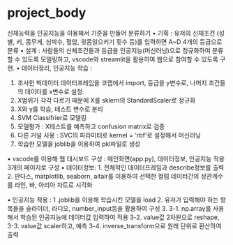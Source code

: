 # project_body
신체능력을 인공지능을 이용해서 기준을 만들어 분류하기
• 기획 : 유저의 신체조건 (성별, 키, 몸무게, 심박수, 혈압, 윗몸일으키기 횟수 등)를 입력하면 A~D 4개의 등급으로 분류
• 설계 : 사람들의 신체조건들과 등급을 인공지능(머신러닝)으로 정규화하여 분류할 수 있도록 모델링하고, vscode와 streamlit을 활용하여 웹으로 참여할 수 있도록 구현.
• 데이터정리, 인공지능 학습 : 
1. 조사한 빅데이터 데이터프레임을 코랩에서 import, 등급을 y변수로, 나머지 조건들의 데이터를 x변수로 설정. 
2. X범위가 각각 다르기 때문에 X를 sklern의 StandardScaler로 정규화
3. X와 y를 학습, 테스트 변수로 분리
4. SVM Classifrier로 모델링 
5. 모델평가 : X테스트를 예측하고 confusion matrix로 검증
6. 다른 커널 사용 : SVC의 파라미터로 kernel = 'rbf'로 설정해서 머신러닝
7. 학습한 모델을 joblib을 이용하여 pkl파일로 생성

• vscode를 이용해 웹 대시보드 구성 : 메인화면(app.py), 데이터정보, 인공지능 적용 3개의 페이지로 구성
• 데이터정보: 1. 전체적인 데이터프레임과 describe정보를 출력
2. 판다스, matplotlib, seaborn, aitair를 이용하여 선택한 컬럼 데이터간의 상관계수를 라인, 바, 아리아 차트로 시각화

• 인공지능 적용 : 1 .joblib을 이용해 학습시킨 모델을 load
2. 유저가 입력해야 하는 항목들을 슬라이더, 라디오, number_input등을 활용하여 구성
3. 
3-1. np.array를 사용해서 학습된 인공지능에 데이터값 입력하여 적용
3-2. value값 2차원으로 reshape, 
3-3. value값 scaler하고, 예측
3-4. inverse_transform으로 원래 단위로 환산하여 출력

